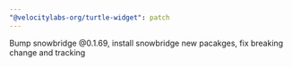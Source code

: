 ```yaml
---
"@velocitylabs-org/turtle-widget": patch
---
```


Bump snowbridge @0.1.69, install snowbridge new pacakges, fix breaking change and tracking
